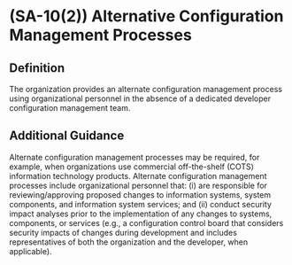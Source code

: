 
# (SA-10(2)) Alternative Configuration Management Processes

## Definition

The organization provides an alternate configuration management process using organizational personnel in the absence of a dedicated developer configuration management team.

## Additional Guidance

Alternate configuration management processes may be required, for example, when organizations use commercial off-the-shelf (COTS) information technology products. Alternate configuration management processes include organizational personnel that: (i) are responsible for reviewing/approving proposed changes to information systems, system components, and information system services; and (ii) conduct security impact analyses prior to the implementation of any changes to systems, components, or services (e.g., a configuration control board that considers security impacts of changes during development and includes representatives of both the organization and the developer, when applicable).
